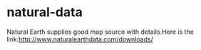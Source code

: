 # natural-data
Natural Earth supplies good map source with details.Here is the link:http://www.naturalearthdata.com/downloads/
